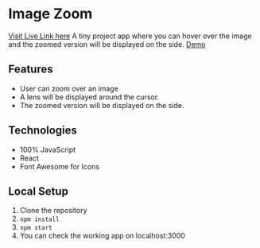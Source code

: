 # Image Zoom

[Visit Live Link here](https://activity-tracker-react.vercel.app/)
A tiny project app where you can hover over the image and the zoomed version will be displayed on the side.
[Demo](https://image-zoom-in-react.vercel.app/)

## Features

- User can zoom over an image
- A lens will be displayed around the cursor.
- The zoomed version will be displayed on the side.

## Technologies

- 100% JavaScript
- React
- Font Awesome for Icons

## Local Setup

1. Clone the repository
2. `npm install`
3. `npm start`
4. You can check the working app on localhost:3000
